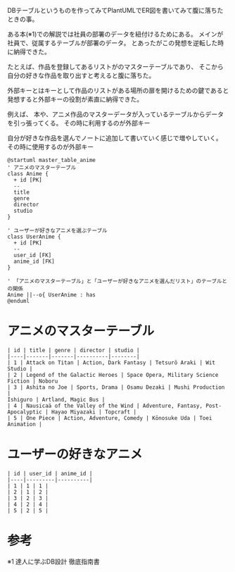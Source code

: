 <!--
title:   外部キーの考え方
tags:    ER図,plantuml,外部キー
id:      9fc533bd4b490d793710
private: false
-->
DBテーブルというものを作ってみてPlantUMLでER図を書いてみて腹に落ちたときの事。

ある本(※1)での解説では社員の部署のデータを紐付けるためにある。
メインが社員で、従属するテーブルが部署のデータ。
とあったがこの発想を逆転した時に納得できた。

たとえば、作品を登録してあるリストがのマスターテーブルであり、
そこから自分の好きな作品を取り出すと考えると腹に落ちた。

外部キーとはキーとして作品のリストがある場所の扉を開けるための鍵であると発想すると外部キーの役割が素直に納得できた。

例えば、
本や、アニメ作品のマスターデータが入っているテーブルからデータを引っ張ってくる。
その時に利用するのが外部キー

自分が好きな作品を選んでノートに追加して書いていく感じで増やしていく。
その時に使用するのが外部キー



```plantuml
@startuml master_table_anime
' アニメのマスターテーブル
class Anime {
  + id [PK]
  --
  title
  genre
  director
  studio
}

' ユーザーが好きなアニメを選ぶテーブル
class UserAnime {
  + id [PK]
  --
  user_id [FK]
  anime_id [FK]
}

' 「アニメのマスターテーブル」と「ユーザーが好きなアニメを選んだリスト」のテーブルとの関係
Anime ||--o{ UserAnime : has
@enduml

```


# アニメのマスターテーブル

```
| id | title | genre | director | studio |
|----|-------|-------|----------|--------|
| 1 | Attack on Titan | Action, Dark Fantasy | Tetsurō Araki | Wit Studio |
| 2 | Legend of the Galactic Heroes | Space Opera, Military Science Fiction | Noboru
| 3 | Ashita no Joe | Sports, Drama | Osamu Dezaki | Mushi Production |
Ishiguro | Artland, Magic Bus |
| 4 | Nausicaä of the Valley of the Wind | Adventure, Fantasy, Post-Apocalyptic | Hayao Miyazaki | Topcraft |
| 5 | One Piece | Action, Adventure, Comedy | Kōnosuke Uda | Toei Animation |

```

# ユーザーの好きなアニメ

```
| id | user_id | anime_id |
|----|---------|----------|
| 1 | 1 | 1 |
| 2 | 1 | 2 |
| 3 | 2 | 3 |
| 4 | 2 | 4 |
| 5 | 2 | 5 |

```


# 参考

※1 達人に学ぶDB設計 徹底指南書
